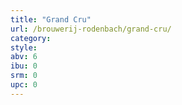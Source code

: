 ```yaml
---
title: "Grand Cru"
url: /brouwerij-rodenbach/grand-cru/
category: 
style: 
abv: 6
ibu: 0
srm: 0
upc: 0
---
```


